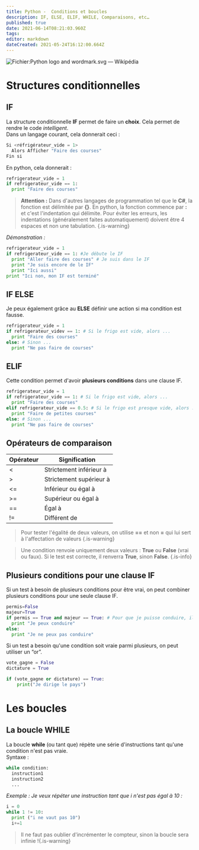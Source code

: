 ```yaml
---
title: Python -  Conditions et boucles 
description: IF, ELSE, ELIF, WHILE, Comparaisons, etc…
published: true
date: 2021-06-14T08:21:03.960Z
tags: 
editor: markdown
dateCreated: 2021-05-24T16:12:00.664Z
---
```


![Fichier:Python logo and wordmark.svg — Wikipédia](https://upload.wikimedia.org/wikipedia/commons/thumb/f/f8/Python_logo_and_wordmark.svg/1200px-Python_logo_and_wordmark.svg.png)

# Structures conditionnelles

## IF

La structure conditionnelle **IF** permet de faire un **choix**. Cela permet de rendre le code *intelligent*.  
Dans un langage courant, cela donnerait ceci :

```python
Si <réfrigérateur_vide = 1>
  Alors Afficher "Faire des courses"
Fin si
```

En python, cela donnerait :

```python
refrigerateur_vide = 1
if refrigerateur_vide == 1:
  print "Faire des courses"
```

> **Attention :** Dans d'autres langages de programmation tel que le **C#**, la fonction est délimitée par **{}**. En python, la fonction commence par **:** et c'est l'indentation qui délimite.
> Pour éviter les erreurs, les indentations (généralement faites automatiquement) doivent être 4 espaces et non une tabulation.
{.is-warning}

*Démonstration :*

```python
refrigerateur_vide = 1
if refrigerateur_vide == 1: #Je débute le IF
  print "Aller faire des courses" # Je suis dans le IF
  print "Je suis encore de le IF"
  print "Ici aussi"
print "Ici non, mon IF est terminé"
```

## IF ELSE

Je peux également grâce au **ELSE** définir une action si ma condition est fausse.

```python
refrigerateur_vide = 1
if refrigerateur_videv == 1: # Si le frigo est vide, alors ...
  print "Faire des courses"
else: # Sinon ...
  print "Ne pas faire de courses"
```

## ELIF

Cette condition permet d'avoir **plusieurs conditions** dans une clause IF.

```python
refrigerateur_vide = 1
if refrigerateur_vide == 1: # Si le frigo est vide, alors ...
  print "Faire des courses"
elif refrigerateur_vide == 0.5: # Si le frigo est presque vide, alors ...
  print "Faire de petites courses"
else: # Sinon ...
  print "Ne pas faire de courses"
```

## Opérateurs de comparaison

| **Opérateur** | **Signification** |
| --- | --- |
| <   | Strictement inférieur à |
| \>  | Strictement supérieur à |
| <=  | Inférieur ou égal à |
| \>= | Supérieur ou égal à |
| \== | Égal à |
| !=  | Différent de |

> Pour tester l'égalité de deux valeurs, on utilise **\==** et non **\=** qui lui sert à l'affectation de valeurs
{.is-warning}

> Une condition renvoie uniquement deux valeurs : **True** ou **False** (vrai ou faux). Si le test est correcte, il renverra **True**, sinon **False**.
{.is-info}

## Plusieurs conditions pour une clause IF

Si un test à besoin de plusieurs conditions pour être vrai, on peut combiner plusieurs conditions pour une seule clause IF.

```python
permis=False
majeur=True
if permis == True and majeur == True: # Pour que je puisse conduire, il faut que j'ai mon permis et que je sois majeur
  print "Je peux conduire"
else:
  print "Je ne peux pas conduire"
```

Si un test a besoin qu'une condition soit vraie parmi plusieurs, on peut utiliser un “or”.

```python
vote_gagne = False
dictature = True

if (vote_gagne or dictature) == True:
    print("Je dirige le pays")
```

# Les boucles

## La boucle **WHILE**

La boucle **while** (ou tant que) répète une série d'instructions tant qu'une condition n'est pas vraie.  
Syntaxe :

```python
while condition:
  instruction1
  instruction2
  ...
```

*Exemple : Je veux répéter une instruction tant que i n'est pas égal à 10 :*

```python
i = 0
while 1 != 10:
  print ("i ne vaut pas 10")
  i+=1
```

> Il ne faut pas oublier d'incrémenter le compteur, sinon la boucle sera infinie !{.is-warning}